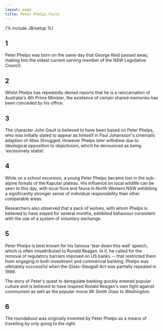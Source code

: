```yaml
---
layout: page
title: Peter Phelps Facts
---
```

{% include JB/setup %}

## 1
Peter Phelps was born on the same day that George Reid passed away, making him the oldest current serving member of the NSW Legislative Council.

## 2
Whilst Phelps has repeatedly denied reports that he is a reincarnation of Australia's 4th Prime Minister, the existence of certain shared memories has been conceded by his office.

## 3
The character John Gault is believed to have been based on Peter Phelps, who was initially slated to appear as himself in Paul Johansson's cinematic adaption of Atlas Shrugged. However Phelps later withdrew due to ideological opposition to objectivism, which he denounced as being 'excessively statist'.

## 4
While on a school excursion, a young Peter Phelps became lost in the sub-alpine forests of the Kaputar plateau. His influence on local wildlife can be seen to this day, with local flora and fauna in North Western NSW exhibiting a significantly stronger sense of individual responsibility than other comparable areas.

Researchers also observed that a pack of wolves, with whom Phelps is believed to have stayed for several months, exhibited behaviour consistent with the use of a system of voluntary exchange.

## 5
Peter Phelps is best known for his famous 'tear down this wall' speech, which is often misattributed to Ronald Reagan. In it, he called for the removal of regulatory barriers imposed on US banks -- that restricted them from engaging in both investment and commercial banking. Phelps was ultimately successful when the *Glass-Steagall Act* was partially repealed in 1999.

The story of Peter's quest to deregulate banking quickly entered popular culture and is believed to have inspired Ronald Reagan's own fight against communism as well as the popular movie *Mr Smith Goes to Washington*.

## 6
The roundabout was originally invented by Peter Phelps as a means of travelling by only going to the right.
